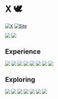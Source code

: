 <h1 align=left>  
X 🕊️
</h1>

<p align=left>
  <a href="https://twitter.com/dxd"><img src="https://img.shields.io/badge/Twitter-1DA1F2?style=for-the-badge&logo=twitter&logoColor=white&color=A9A9A9" alt="X"></a>
  <a href="https://afterima.ge"><img src="https://img.shields.io/badge/Website-000000?style=for-the-badge&logo=About.me&logoColor=white&color=A9A9A9" alt="Site"></a>
</p>

<p align=left>
  <picture>
    <source
      srcset="https://github-readme-stats.vercel.app/api?username=dancer&show_icons=true&bg_color=00000000&text_color=FFFFFF&icon_color=A9A9A9&title_color=A9A9A9&hide_border=false"
      media="(prefers-color-scheme: dark)"
    />
    <source
      srcset="https://github-readme-stats.vercel.app/api?username=dancer&show_icons=true&bg_color=00000000&text_color=000000&icon_color=A9A9A9&title_color=A9A9A9&hide_border=true"
      media="(prefers-color-scheme: light), (prefers-color-scheme: no-preference)"
    />
    <img src="https://github-readme-stats.vercel.app/api?username=dancer&show_icons=true" />
  </picture>  
  <picture>
    <source
      srcset="https://github-readme-stats.vercel.app/api/top-langs/?username=dancer&layout=compact&bg_color=00000000&text_color=FFFFFF&title_color=A9A9A9&hide_border=true"
      media="(prefers-color-scheme: dark)"
    />
    <source
      srcset="https://github-readme-stats.vercel.app/api/top-langs/?username=dancer&layout=compact&bg_color=00000000&text_color=000000&title_color=A9A9A9&hide_border=true"
      media="(prefers-color-scheme: light), (prefers-color-scheme: no-preference)"
    />
    <img src="https://github-readme-stats.vercel.app/api?username=dancer&show_icons=true" />
  </picture>  
</p> 

## Experience
<p>
  <img src="https://img.shields.io/badge/Java-ED8B00?style=for-the-badge&logo=openjdk&logoColor=white&color=A9A9A9">
  <img src="https://img.shields.io/badge/C%2B%2B-00599C?style=for-the-badge&logo=c%2B%2B&logoColor=white&color=A9A9A9">
  <img src="https://img.shields.io/badge/Python-FFD43B?style=for-the-badge&logo=python&logoColor=white&color=A9A9A9">
  <img src="https://img.shields.io/badge/json-5E5C5C?style=for-the-badge&logo=json&logoColor=white****&color=A9A9A9">
  <img src="https://img.shields.io/badge/MongoDB-4EA94B?style=for-the-badge&logo=mongodb&logoColor=white&color=A9A9A9">
  <img src="https://img.shields.io/badge/VSCode-0078D4?style=for-the-badge&logo=visual%20studio%20code&logoColor=white&color=A9A9A9">
  <img src="https://img.shields.io/badge/Visual_Studio-5C2D91?style=for-the-badge&logo=visual%20studio&logoColor=white&color=A9A9A9">
  <img src="https://img.shields.io/badge/IntelliJ_IDEA-000000.svg?style=for-the-badge&logo=intellij-idea&logoColor=white&color=A9A9A9">
</p>

## Exploring
<p>
  <img src="https://img.shields.io/badge/Golang-20232A?style=for-the-badge&logo=golang&logoColor=61DAFB&color=A9A9A9">
  <img src="https://img.shields.io/badge/TypeScript-007ACC?style=for-the-badge&logo=typescript&logoColor=white&color=A9A9A9">
  <img src="https://img.shields.io/badge/Node%20js-339933?style=for-the-badge&logo=nodedotjs&logoColor=white&color=A9A9A9">
  <img src="https://img.shields.io/badge/HTML5-E34F26?style=for-the-badge&logo=html5&logoColor=white&color=A9A9A9">
  <img src="https://img.shields.io/badge/CSS3-1572B6?style=for-the-badge&logo=css3&logoColor=white&color=A9A9A9">
  <img src="https://img.shields.io/badge/Next.js-000000?style=for-the-badge&logo=nextdotjs&logoColor=white&color=A9A9A9">
  <img src="https://img.shields.io/badge/React-20232A?style=for-the-badge&logo=react&logoColor=61DAFB&color=A9A9A9">
</p>
